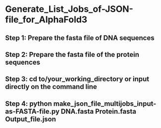 # Generate_List_Jobs_of-JSON-file_for_AlphaFold3

## Step 1: Prepare the fasta file of DNA sequences

## Step 2: Prepare the fasta file of the protein sequences

## Step 3: cd to/your_working_directory or input directly on the command line

## Step 4: python make_json_file_multijobs_input-as-FASTA-file.py  DNA.fasta Protein.fasta  Output_file.json
